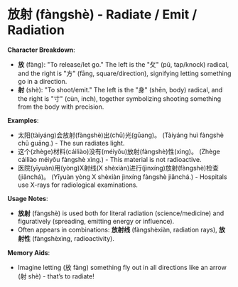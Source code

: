 # **放射 (fàngshè) - Radiate / Emit / Radiation**

**Character Breakdown**:  
- **放** (fàng): "To release/let go." The left is the "攵" (pū, tap/knock) radical, and the right is "方" (fāng, square/direction), signifying letting something go in a direction.  
- **射** (shè): "To shoot/emit." The left is the "身" (shēn, body) radical, and the right is "寸" (cùn, inch), together symbolizing shooting something from the body with precision.

**Examples**:  
- 太阳(tàiyáng)会放射(fàngshè)出(chū)光(gūang)。 (Tàiyáng huì fàngshè chū guāng.) - The sun radiates light.  
- 这个(zhège)材料(cáiliào)没有(méiyǒu)放射(fàngshè)性(xìng)。 (Zhège cáiliào méiyǒu fàngshè xìng.) - This material is not radioactive.  
- 医院(yīyuàn)用(yòng)X射线(X shèxiàn)进行(jìnxíng)放射(fàngshè)检查(jiǎnchá)。 (Yīyuàn yòng X shèxiàn jìnxíng fàngshè jiǎnchá.) - Hospitals use X-rays for radiological examinations.

**Usage Notes**:  
- **放射** (fàngshè) is used both for literal radiation (science/medicine) and figuratively (spreading, emitting energy or influence).  
- Often appears in combinations: **放射线** (fàngshèxiàn, radiation rays), **放射性** (fàngshèxìng, radioactivity).

**Memory Aids**:  
- Imagine letting (放 fàng) something fly out in all directions like an arrow (射 shè) - that’s to radiate!